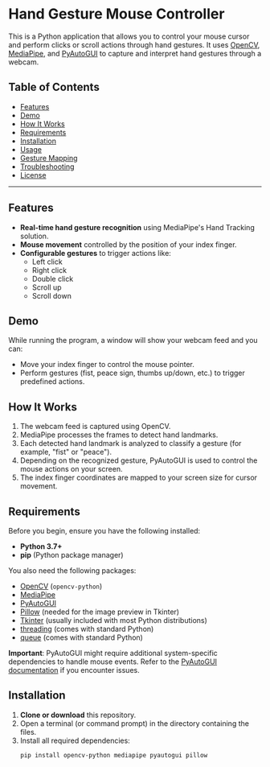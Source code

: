 # Hand Gesture Mouse Controller

This is a Python application that allows you to control your mouse cursor and perform clicks or scroll actions through hand gestures. It uses [OpenCV](https://opencv.org/), [MediaPipe](https://google.github.io/mediapipe/), and [PyAutoGUI](https://pyautogui.readthedocs.io/en/latest/) to capture and interpret hand gestures through a webcam.

## Table of Contents
- [Features](#features)
- [Demo](#demo)
- [How It Works](#how-it-works)
- [Requirements](#requirements)
- [Installation](#installation)
- [Usage](#usage)
- [Gesture Mapping](#gesture-mapping)
- [Troubleshooting](#troubleshooting)
- [License](#license)

---

## Features
- **Real-time hand gesture recognition** using MediaPipe's Hand Tracking solution.
- **Mouse movement** controlled by the position of your index finger.
- **Configurable gestures** to trigger actions like:
  - Left click
  - Right click
  - Double click
  - Scroll up
  - Scroll down

## Demo
While running the program, a window will show your webcam feed and you can:
- Move your index finger to control the mouse pointer.
- Perform gestures (fist, peace sign, thumbs up/down, etc.) to trigger predefined actions.

## How It Works
1. The webcam feed is captured using OpenCV.
2. MediaPipe processes the frames to detect hand landmarks.
3. Each detected hand landmark is analyzed to classify a gesture (for example, "fist" or "peace").
4. Depending on the recognized gesture, PyAutoGUI is used to control the mouse actions on your screen.
5. The index finger coordinates are mapped to your screen size for cursor movement.

## Requirements
Before you begin, ensure you have the following installed:
- **Python 3.7+**
- **pip** (Python package manager)

You also need the following packages:
- [OpenCV](https://pypi.org/project/opencv-python/) (`opencv-python`)
- [MediaPipe](https://pypi.org/project/mediapipe/)
- [PyAutoGUI](https://pypi.org/project/PyAutoGUI/)
- [Pillow](https://pypi.org/project/Pillow/) (needed for the image preview in Tkinter)
- [Tkinter](https://docs.python.org/3/library/tkinter.html) (usually included with most Python distributions)
- [threading](https://docs.python.org/3/library/threading.html) (comes with standard Python)
- [queue](https://docs.python.org/3/library/queue.html) (comes with standard Python)

**Important**: PyAutoGUI might require additional system-specific dependencies to handle mouse events. Refer to the [PyAutoGUI documentation](https://pyautogui.readthedocs.io/en/latest/install.html) if you encounter issues.

## Installation
1. **Clone or download** this repository.
2. Open a terminal (or command prompt) in the directory containing the files.
3. Install all required dependencies:
   ```bash
   pip install opencv-python mediapipe pyautogui pillow
